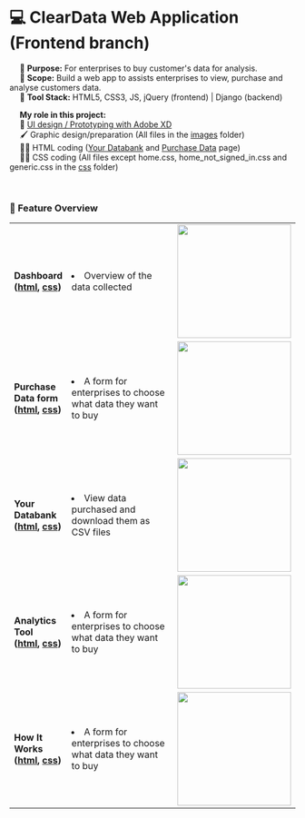 # 💻 ClearData Web Application (Frontend branch)

&emsp; 🎯 **Purpose:** For enterprises to buy customer's data for analysis. <br>
&emsp; 📐 **Scope:**   Build a web app to assists enterprises to view, purchase and analyse customers data. <br>
&emsp; 🧰 **Tool Stack:**   HTML5, CSS3, JS, jQuery (frontend) | Django (backend)
<br>

&emsp; **My role in this project:** <br>
&emsp; 🎨 [UI design / Prototyping with Adobe XD](https://xd.adobe.com/view/f304c61e-5c45-413b-a699-0bbdd010f2ba-a657/) <br>
&emsp; 🖌 Graphic design/preparation (All files in the [images](https://github.com/NicoleTYF/ClearData-web/tree/master/cdei/static/cdei/images) folder)<br>
&emsp; 👩‍💻 HTML coding ([Your Databank](https://github.com/NicoleTYF/ClearData-web/blob/master/cdei/templates/cdei/your_databank.html) and [Purchase Data](https://github.com/NicoleTYF/ClearData-web/blob/master/cdei/templates/cdei/purchase_data.html) page)<br>
&emsp; 👩‍💻 CSS coding (All files except home.css, home_not_signed_in.css and generic.css in the [css](https://github.com/NicoleTYF/ClearData-web/tree/master/cdei/static/cdei/css) folder)<br>

<br>

### 🔨 Feature Overview
<table>
<tr>
  <td> 
    <b>Dashboard<br>(<a href="https://github.com/NicoleTYF/ClearData-web/blob/master/cdei/templates/cdei/dashboard_enterprise.html">html</a>, <a href="https://github.com/NicoleTYF/ClearData-web/blob/master/cdei/static/cdei/css/dashboard.css">css</a>)</b>  
  </td>
  <td width="350"><li>Overview of the data collected </li></td>
  <td><img src="https://github.com/NicoleTYF/ClearData-web/blob/master/dashboard_screenshot.PNG" height="200"/></td>
</tr>
  
<tr>
  <td> 
    <b>Purchase Data form<br>(<a href="https://github.com/NicoleTYF/ClearData-web/blob/master/cdei/templates/cdei/purchase_data.html">html</a>, <a href="https://github.com/NicoleTYF/ClearData-web/blob/master/cdei/static/cdei/css/tablePage.css">css</a>)</b>  
  </td>
  <td width="350"><li>A form for enterprises to choose what data they want to buy </li></td>
  <td><img src="https://github.com/NicoleTYF/ClearData-web/blob/master/purchaseData_screenshot.PNG" height="200"/></td>
</tr>
  
<tr>
  <td> 
    <b>Your Databank<br>(<a href="https://github.com/NicoleTYF/ClearData-web/blob/master/cdei/templates/cdei/your_databank.html">html</a>, <a href="https://github.com/NicoleTYF/ClearData-web/blob/master/cdei/static/cdei/css/tablePage.css">css</a>)</b>  
  </td>
  <td width="350"><li>View data purchased and download them as CSV files </li></td>
  <td><img src="https://github.com/NicoleTYF/ClearData-web/blob/master/yourDatabank_screenshot.PNG" height="200"/></td>
</tr>

<tr>
  <td> 
    <b>Analytics Tool<br>(<a href="https://github.com/NicoleTYF/ClearData-web/blob/master/cdei/templates/cdei/analytics_tool.html">html</a>, <a href="https://github.com/NicoleTYF/ClearData-web/blob/master/cdei/static/cdei/css/common.css">css</a>)</b>  
  </td>
  <td width="350"><li>A form for enterprises to choose what data they want to buy </li></td>
  <td><img src="https://github.com/NicoleTYF/ClearData-web/blob/master/analyticsTool_screenshot.PNG" height="200"/></td>
</tr>

<tr>
  <td> 
    <b>How It Works<br>(<a href="https://github.com/NicoleTYF/ClearData-web/blob/master/cdei/templates/cdei/how_it_works.html">html</a>, <a href="https://github.com/NicoleTYF/ClearData-web/blob/master/cdei/static/cdei/css/home_not_signed_in.css">css</a>)</b>  
  </td>
  <td width="350"><li>A form for enterprises to choose what data they want to buy </li></td>
  <td><img src="https://github.com/NicoleTYF/ClearData-web/blob/master/howItWorks_screenshot.PNG" height="200"/></td>
</tr>
</table>

